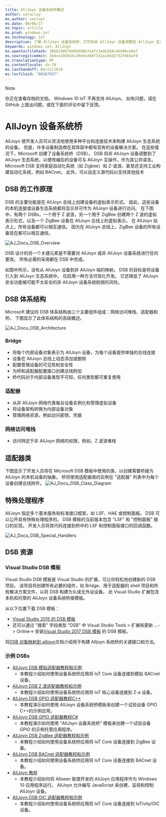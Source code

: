 ```yaml
---
title: AllJoyn 设备系统桥概述
author: saraclay
ms.author: saclayt
ms.date: 09/06/17
ms.topic: article
ms.prod: windows-iot
ms.technology: IoT
description: 了解 AllJoyn 设备系统桥，它可将非 AllJoyn 设备调整到 AllJoyn 生态系统以实现更广泛的互操作性。
keywords: windows iot，AllJoyn
ms.openlocfilehash: 305629867bb85600b314fc34de268c46d90ce6e7
ms.sourcegitcommit: 2b4ce105834c294dcdd8f332ac8dd2732f4b5af8
ms.translationtype: MT
ms.contentlocale: zh-CN
ms.lasthandoff: 04/23/2019
ms.locfileid: "60167927"
---
```

> [!NOTE]
> 你正在查看存档的文档。 Windows 10 IoT 不再支持 AllJoyn。 如有问题，请在 GitHub 上提出问题，或在下面的评论中留下反馈。

# <a name="alljoyn-device-system-bridge"></a>AllJoyn 设备系统桥

AllJoyn 使开发人员可以灵活地使用多种平台和连接技术来构建 AllJoyn 生态系统的设备。  但是，许多设备制造商在其阵容中都有现有的设备解决方案。 在这些情况下，Microsoft 创建了设备系统桥（DSB）。 DSB 将非 AllJoyn 设备调整到了 AllJoyn 生态系统，以便改编后的设备可与 AllJoyn 互操作，作为其公共语言。 Microsoft DSB 支持家庭自动化系统（如 Zigbee）和 Z-波浪，甚至还支持工业构建自动化系统，例如 BACnet。  此外，可以自定义源代码以支持其他技术

## <a name="how-dsb-works"></a>DSB 的工作原理

DSB 的主要功能是在 AllJoyn 总线上创建设备的虚拟表示形式。 因此，这些设备的本机连接或设备生态系统都将显示并可作为 AllJoyn 设备进行访问。 在下图中，有两个 DSBs，一个用于 Z 波浪，另一个用于 ZigBee 创建两个 Z 波的虚拟表示形式，以及一个 ZigBee 设备在 AllJoyn 总线上的虚拟表示。 在 AllJoyn 站点上，所有设备都可以相互通信。 因为在 AllJoyn 总线上，ZigBee 设备的所有设备现在都可以相互通信。

![AJ_Docu_DSB_Overview](../media/AllJoyn/AJ_Docu_DSB_Overview.png)

DSB 设计的另一个关键元素是不需要对 AllJoyn 或非 AllJoyn 设备系统进行任何更改。 所有必需的采用都在 DSB 中完成。

如图中所示，没有从 AllJoyn 设备到非 AllJoyn 端的映射。 DSB 的目标是将设备引入到 AllJoyn 生态系统中。 仅启用一种方法可简化开发。 它还降低了 AllJoyn 安全功能被可能不太安全的非 AllJoyn 设备系统削弱的风险。

## <a name="dsb-architecture"></a>DSB 体系结构

Microsoft 建议的 DSB 体系结构由三个主要组件组成：网络访问堆栈、适配器和桥。 下图显示了此体系结构的高级概述。

![AJ_Docu_DSB_Architecture](../media/AllJoyn/AJ_Docu_DSB_Architecture.png)

### <a name="bridge"></a>Bridge
* 将每个内部设备对象表示为 AllJoyn 设备，为每个设备提供单独的总线连接
* 设备在 AllJoyn 总线上动态添加或删除
* 配置管理设备的可见性和安全性
* 为桥和适配器配置接口创建总线附加
* 桥代码对于内部设备类型不可知，任何类型都可重复使用

### <a name="adapter"></a>适配器
* 从非 AllJoyn 网络代表每台设备实例化和管理虚拟设备
* 将设备架构转换为内部设备对象
* 管理网络资源，例如访问密钥、凭据

### <a name="network-access-stack"></a>网络访问堆栈
* 访问特定于非 AllJoyn 网络的权限，例如，Z 波浪堆栈

## <a name="adapter-classes"></a>适配器类

下图显示了开发人员将在 Microsoft DSB 模板中使用的类，以创建需要桥接为 AllJoyn 的本机设备的抽象。 桥将使用适配器类的实例在 "适配器" 列表中为每个设备创建总线附件。
![AJ_Docu_DSB_Class_Diagram](../media/AllJoyn/AJ_Docu_DSB_Class_Diagram.png)

## <a name="special-handlers"></a>特殊处理程序

AllJoyn 指定多个基本服务和标准接口框架，如 LSF、HAE 或控制面板。 DSB 可以公开具有特殊处理程序的。 DSB 模板的当前版本包含 "LSF" 和 "控制面板" 接口的实现。 开发人员将其代码连接到桥中的 LSF 和控制面板接口的回调函数。

![AJ_Docu_DSB_Special_Handlers](../media/AllJoyn/AJ_Docu_DSB_Special_Handlers.png)

## <a name="dsb-resources"></a>DSB 资源

### <a name="visual-studio-dsb-template"></a>Visual Studio DSB 模板

Visual Studio DSB 模板是 Visual Studio 的扩展，可让你轻松地创建新的 DSB 项目。 该项目将创建所有必要的组件，如 Bridge、用于适配器的 shell 项目和所有解决方案文件，以将 DSB 构建为头或无外设设备。 此 Visual Studio 扩展包含本机和托管的 AllJoyn 设备系统桥接模板。

从以下位置下载 DSB 模板：

* [Visual Studio 2015 的 DSB 模板](https://visualstudiogallery.msdn.microsoft.com/aea0b437-ef07-42e3-bd88-8c7f906d5da8)
* 还可以通过 "搜索" 字段类型 "DSB" 中 Visual Studio Tools > 扩展和更新 ...-> Online-> 安装[Visual Studio 2017 DSB 模板](https://marketplace.visualstudio.com/vsgallery/c5f52768-8df7-42ff-b84e-d66d3d22fb50)
的 DSB 模板。

将[DSB 对象映射到 alljoyn](AlljoynDsbApiGuide.md)文档介绍用于构建 Alljoyn 系统桥的关键接口和方法。

### <a name="sample-dsbs"></a>示例 DSBs

* [AllJoyn DSB 模拟适配器教程和示例](https://developer.microsoft.com/en-us/windows/iot/samples/alljoynmockadapter)
  * 本教程介绍如何使用设备系统桥应用将 IoT Core 设备连接到模拟 BACnet 设备。
* [AllJoyn DSB Z 波适配器教程和示例](https://developer.microsoft.com/en-us/windows/iot/samples/zwaveadapter)
  * 本教程介绍如何使用设备系统桥应用将 IoT 核心设备连接到 Z-a 设备。
* [AllJoyn DSB GPIO 适配器教程C++](https://developer.microsoft.com/en-us/windows/iot/samples/alljoyndsb)
  * 本教程演示如何使用 AllJoyn 设备系统桥模板来创建一个试验设备 GPIO C++的示例应用。
* [AllJoyn DSB GPIO 适配器教程C#](https://developer.microsoft.com/en-us/windows/iot/samples/alljoyndsbcs)
  * 本教程演示如何使用 "AllJoyn 设备系统桥" 模板来创建一个试验设备 GPIO 的示例托管应用程序。
* [AllJoyn DSB ZigBee 适配器教程和示例](https://developer.microsoft.com/en-us/windows/iot/samples/ZigBeeAdapter)
  * 本教程介绍如何使用设备系统桥应用将 IoT Core 设备连接到 ZigBee 设备。
* [AllJoyn DSB BACnet 适配器教程和示例](https://developer.microsoft.com/en-us/windows/iot/samples/BACnetAdapter)
  * 本教程介绍如何使用设备系统桥应用将 IoT Core 设备连接到 BACnet 设备。
* [AllJoyn 教程](https://developer.microsoft.com/en-us/windows/iot/samples/AllJoynJS)
  * 本教程介绍如何将 Allseen 联盟开发的 AllJoyn 应用程序作为 Windows 10 应用程序运行。 AllJoyn 允许编写 JavaScript 来创建、监视和控制 AllJoyn 设备。
* [AllJoyn DSB OIC 适配器教程和示例](https://developer.microsoft.com/en-us/windows/iot/samples/OICAdapter)
  * 本教程介绍如何使用设备系统桥应用将 IoT Core 设备连接到 IoTivity/OIC 设备。
